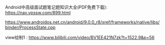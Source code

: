 Android中高级面试题笔记题知识大全(PDF免费下载):  https://nav.vpssw.com/899.html



https://www.androidos.net.cn/android/9.0.0_r8/xref/frameworks/native/libs/binder/ProcessState.cpp



view绘制1 :  https://www.bilibili.com/video/BV1EE421N7zk?t=1522.9&p=56